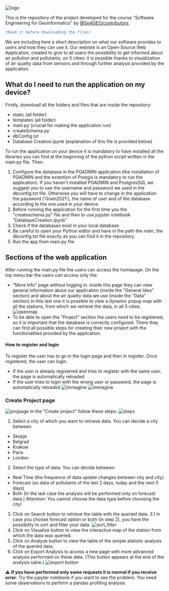 
![logo](https://user-images.githubusercontent.com/72648197/170985612-5f4d9e43-4dd0-4541-89a7-63c116f66eda.png)

This is the repository of the project developed for the course "Software Engineering for Geoinformatics" by [@Se4GEO/contributors](https://github.com/Rkomi98/S4GEO/graphs/contributors). 
```diff
!Read it before downloading the files!
```
We are including here a short description on what our software provides to users and how they can use it.
Our webiste is an Open-Source Web Application, created to give to all users the possibility to get informed about air pollution and pollutants, on 5 cities: it is possible thanks to visualization of air quality data from sensors and through further analysis provided by the application.

## What do I need to run the application on my device? 
Firstly, download all the folders and files that are inside the repository:
* static (all folder)
* templates (all folder)
* main.py (crucial for making the application run)
* createSchema.py
* dbConfig.txt
* Database Creation.ipynb (explanation of this file is provided below)

To run the application on your device it is mandatory to have installed all the libraries you can find at the beginning of the python script written in the main.py file. Then:
1. Configure the database in the PGADMIN application (the installation of PGADMIN and the extention of Postgis is mandatory to run the application). If you haven't installed PGADMIN and PostgresSQL we suggest you to use the username and password we used in the dbconfig.txt file. Otherwise you will have to change in the application the password ('Gram2021'), the name of user and of the database according to the one used in your device. 
2. Before running the application for the first time you the "createschema.py" file and then to use jupyter notebook "DatabaseCreation.ipynb"
3. Check if the databases exist in your local database.
4. Be careful to open your Python editor and have in the path the main, the dbconfig.txt file exactly as you can find it in the repository.
5. Run the app from main.py file.
## Sections of the web application
After running the main.py file the users can access the homepage. On the top menu bar the users can access only the:
- "More Info" page without logging in. Inside this page they can view general information about our application (inside the "General Idea" section) and about the air quality data we use (inside the "Data" section).In this last one it is possible to view a dynamic popup map with all the stations, from which we retrieve the data, in all 5 cities.
![openmap](https://user-images.githubusercontent.com/94118751/172138506-ed8aa833-d8e4-40c2-99e3-484f147fd6f2.jpg)
- To be able to open the "Project" section the users need to be registered, so it is important that the database is correctly configured. There they can find all possible steps for creating their new project with the functionalities provided by the application.
#### How to register and login
To register the user has to go in the login page and then in register. Once registered, the user can login.
* If the user is already registered and tries to register with the same user, the page is automatically reloaded
* If the user tries to login with the wrong user or password, the page is automatically reloaded
![immagine](https://user-images.githubusercontent.com/72648197/171901830-c62b520e-1a0d-4f18-80f1-4a843e73a182.png)
![immagine](https://user-images.githubusercontent.com/72648197/171902834-46eb3940-d959-49f8-88e2-eeaf71c81ac6.png)


### Create Project page
![projpage](https://user-images.githubusercontent.com/94118751/172116201-b3346263-2c45-48de-bc41-a53e06fd3e90.jpg)
In the "Create project" follow these steps:
![steps](https://user-images.githubusercontent.com/94118751/172134922-b9b48362-f064-45e1-ad88-63d6e9b22f53.jpg)
1. Select a city of which you want to retrieve data. You can decide a city between:
* Skopje
* Belgrad
* Krakow
* Paris
* London
2. Select the type of data. You can decide between:
* Real Time (the frequence of data update changes between city and city)
* Forecast (so data of pollutants of the last 2 days, today and the next 5 days)
* Both (In the last case the analysis will be performed only on forecast data.)
Attention: You cannot choose the data type before choosing the city!
3. Click on Search button to retrieve the table with the queried data.
    3.1 In case you choose forecast option or both (in step 2), you have the possibility to sort and filter your data.
![sort_filter](https://user-images.githubusercontent.com/94118751/172141262-b0fc901c-cd34-4330-92e0-b7acb13e5d4a.jpg)
4. Click on Visualize button to view the interactive map of the station from which the data was queried.
5. Click on Analyze button to view the table of the simple statistic analysis of the queried data.
6. Click on Export Analysis to access a new page with more advanced analysis performed on these data. (This button appears at the end of the analysis table.)
![export button](https://user-images.githubusercontent.com/94118751/172136716-9df0647e-8024-4f62-85a7-66d5440fea1a.jpg)


:warning: **If you have performed only some requests it is normal if you receive error**: Try the jupyter notebook if you want to see the problem. You need some observations to perform a pandas profiling analysis.

